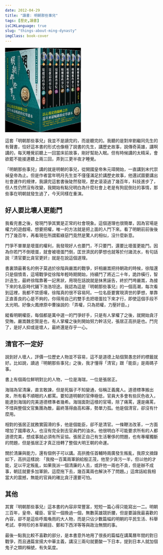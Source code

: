 ```yaml
---
date: 2012-04-29
title: "讀書: 明朝那些事兒"
tags: [歷史,讀書]
isCJKLanguage: true
slug: "things-about-ming-dynasty"
imgClass: book-cover
---
```


![明朝那些事兒](/img/book/things-of-ming.jpg)

這套「明朝那些事兒」我並不是讀完的，而是聽完的。我聽的是對岸劉繼同先生的有聲書，恰好這本書的形式也像極了說書的先生，講歷史故事，說傳奇英雄，講啊講的，每天睡覺前聽上一回當床前故事，剛好幫助入眠。但有時候講的太精采，會欲罷不能接連聽上兩三回，弄到三更半夜才睡覺。

「明朝那些事兒」講的就是明朝的事兒，從開國皇帝朱元璋開始，一直講到末代崇禎皇帝為止。但是作者當年明月先生並不僅僅滿足於講歷史故事，他還試圖要講出社會運作的規律，我讀完這套書後陡然發現，歷史滾滾過了幾百年，科技進步了，但人性仍然沒有改變，我開始有點兒明白為什麼社會上老是有狗屁倒灶的事情，那些事在明朝就發生過了，今天同樣在重演。

## 好人要比壞人更能鬥

我看完書之後，發現鬥爭其實是正常的社會現象。這個道理也很簡單，因為官場是權力的遊戲場，想要把權，唯一的方法就是把上面的人鬥下來。看了明朝前前後後鬥了幾百年，再看現在所謂藍綠惡鬥竟然是驚人的相似，沒什麼新意。

鬥爭不單單是壞蛋的權利，我發現好人也要鬥，不只要鬥，還要比壞蛋更能鬥。因為你若鬥不倒壞蛋，就會被壞蛋鬥倒，匡世濟民的夢想也就等於付諸流水，有句話說『清官要比貪官更奸』就是在說這個道理。

書裏頭最著名的例子莫過於徐階與嚴嵩的戰爭，奸相嚴嵩把持朝政的時候，徐階還只是個憤青，這場戰爭從徐階年輕時期開始，持續鬥了將近二十年，詭詐橫行，智計迭生，最終徐階靠著一記黑狀，用現在話說就是抹黑誣告，終於鬥垮嚴嵩，為接下來的名臣時代鋪下浩浩坦途。我認為這是『明朝那些事兒』的一個高潮，每次看到這裡，我都不禁感嘆，徐階真的很不容易阿。一位名臣要實現濟世的夢想，單靠正直善良的心是不夠的，你得用自己的雙手去把壞蛋拉下來才行，即使這個手段不太光明。好像火鳳燎原中曹操說的:「弄權，只為把權，力壓奸臣。」

縱看明朝權臣，每個都是萬中選一的鬥爭好手，只是有人掌權了之後，就開始貪汙受賄，嚴嵩魏忠賢是也，有人掌權之後則開始努力幹活兒，張居正高拱是也。鬥完了，是好人抑或是壞人，最終還是存乎一心。

## 清官不一定好

說到好人壞人，評價一位歷史人物並不容易，這不是道德上貼個賢愚忠奸的標籤就好。比如說，讀過『明朝那些事兒』之後，我才懂得「清官」跟「能臣」是兩碼子事。

書上有個兩位鮮明對比的人物，一位是海瑞，一位是張居正。

海瑞為官清廉，直言敢諫，但是死腦子不知變通，俗稱正義魔人。道德標準搬出來，所有看不順眼的人都罵。要知道明朝的官俸極低，官員大多會有些灰色收入，能達到海瑞的完美道德標準者幾希。海瑞面對這樣的官場，除了痛罵，還是痛罵，不惜與整個文官集團為敵，最終落得曲高和寡，勢單力孤。他是個清官，卻沒有什麼用。

相對的張居正就務實圓滑的多，他是個能臣，卻不是清官。一條鞭法改革，一方面增加了國庫收入，也沒有完全剝去官員們的油水。他很明白不可能要求所有的人都道德完美，想成事就必須有所妥協。張居正自己有生活奢侈的問題，也有專權獨斷的問題，但是張居正才真正扭轉了整個大明王朝的命運。

關於清廉與能力，還有個例子可以講。高拱擔任首輔時兩廣發生叛亂，我原文摘錄如下，高拱這樣說: 「我撥一百萬兩軍餉給殷正茂，他至少貪污一半，但以他的才能，足以平定叛亂，如果我派一個清廉的人去，或許他一兩也不貪，但是辦不成事，朝廷就要多加軍餉，這麼拖下去，幾百萬兩也解決不了問題。」這席話給我相當大的震撼，無能的官員的確比貪汙還要可怕。

## 其他 ##

其實『明朝那些事兒』這本書的內容非常豐富，短短一篇心得只能寫出一二。明朝三百年，皇帝、權臣、宦官一個換過一個，無數英雄競折腰，但是要論我最喜歡的內容，卻不是這些呼風喚雨的大人物，而是只佔少數篇幅的明朝的平民生活、科舉考試、李時珍的本草綱目、鄭和下西洋等等與政治無關的事。

最後一點我比較不喜歡的部分，是本書意外地用了很長的篇幅在講萬曆年間的對日戰爭，而且通篇宣揚大中華主義，講沒三兩句就要酸一下日本，提到日本人就加個鬼子之類的稱號，有失氣度。